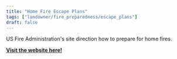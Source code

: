 ```yaml
---
title: "Home Fire Escape Plans"
tags: ["landowner/fire_preparedness/escape_plans"]
draft: false
---
```


US Fire Administration's site direction how to prepare for home fires. 

[**Visit the website here!**](https://www.usfa.fema.gov/prevention/home-fires/prepare-for-fire/home-fire-escape-plans/)

